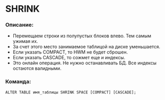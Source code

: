 # SHRINK


### Описание:
   - Перемещаем строки из полупустых блоков влево. Тем самым ужимая их.
   - За счет этого место занимаемое таблицой на диске уменьшается. 
   - Если указать COMPACT, то HWM не будет сброшен.
   - Если указать CASCADE, то сожмет еще и индексы. 
   - Это онлайн операция. Не нужно останавливать БД. Все индексы остаются валидными.
  
  
### Команда: 
````
ALTER TABLE имя_таблицы SHRINK SPACE [COMPACT] [CASCADE];
````
  